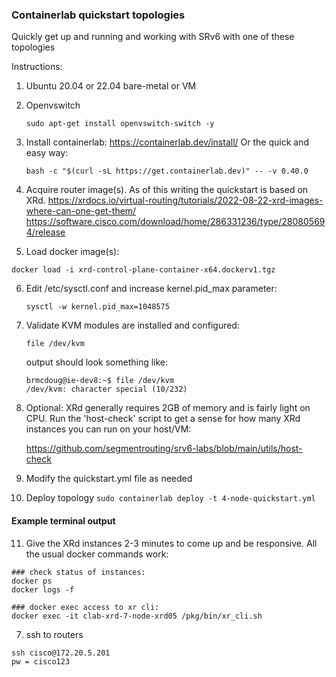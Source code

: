 ### Containerlab quickstart topologies

Quickly get up and running and working with SRv6 with one of these topologies

Instructions: 

1. Ubuntu 20.04 or 22.04 bare-metal or VM
   
2. Openvswitch
   ```
   sudo apt-get install openvswitch-switch -y
   ```
   
3. Install containerlab: https://containerlab.dev/install/
   Or the quick and easy way:
   ```
   bash -c "$(curl -sL https://get.containerlab.dev)" -- -v 0.40.0
   ```

4. Acquire router image(s). As of this writing the quickstart is based on XRd.
   https://xrdocs.io/virtual-routing/tutorials/2022-08-22-xrd-images-where-can-one-get-them/
   https://software.cisco.com/download/home/286331236/type/280805694/release

5. Load docker image(s):
```
docker load -i xrd-control-plane-container-x64.dockerv1.tgz 
``` 

6. Edit /etc/sysctl.conf and increase kernel.pid_max parameter: 
   ```
   sysctl -w kernel.pid_max=1048575
   ```
     
7. Validate KVM modules are installed and configured:
   ```
   file /dev/kvm
   ```
   output should look something like:
   ```
   brmcdoug@ie-dev8:~$ file /dev/kvm
   /dev/kvm: character special (10/232)
   ```
8. Optional: XRd generally requires 2GB of memory and is fairly light on CPU. Run the 'host-check' script to get a sense for how many XRd instances you can run on your host/VM: 

     https://github.com/segmentrouting/srv6-labs/blob/main/utils/host-check

9.  Modify the quickstart.yml file as needed
   
10.  Deploy topology
    ```
    sudo containerlab deploy -t 4-node-quickstart.yml
    ```

#### Example terminal output

11. Give the XRd instances 2-3 minutes to come up and be responsive. All the usual docker commands work:
```
### check status of instances:
docker ps
docker logs -f 

### docker exec access to xr cli:
docker exec -it clab-xrd-7-node-xrd05 /pkg/bin/xr_cli.sh
```

7. ssh to routers
```
ssh cisco@172.20.5.201
pw = cisco123
```